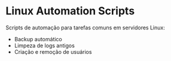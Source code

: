 # Linux Automation Scripts
Scripts de automação para tarefas comuns em servidores Linux:
- Backup automático
- Limpeza de logs antigos
- Criação e remoção de usuários